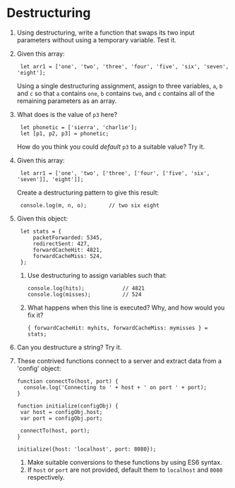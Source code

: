 # Destructuring


1. Using destructuring, write a function that swaps
  its two input parameters without using a temporary
  variable. Test it.

2. Given this array:

        let arr1 = ['one', 'two', 'three', 'four', 'five', 'six', 'seven', 'eight'];

   Using a single destructuring assignment, assign to three variables, `a`, `b` and `c` so that `a` contains `one`, `b` contains `two`, and `c` contains all of the remaining parameters as an array.

3. What does is the value of `p3` here?

        let phonetic = ['sierra', 'charlie'];
        let [p1, p2, p3] = phonetic;

   How do you think you could _default_ `p3` to a suitable value?
   Try it.

4. Given this array:

        let arr1 = ['one', 'two', ['three', ['four', ['five', 'six', 'seven']], 'eight']];

   Create a destructuring pattern to give this result:

        console.log(m, n, o);       // two six eight

5. Given this object:

        let stats = {
        	packetForwarded: 5345,
        	redirectSent: 427,
        	forwardCacheHit: 4821,
        	forwardCacheMiss: 524,
        };

   1. Use destructuring to assign variables such that:

          console.log(hits);            // 4821
          console.log(misses);          // 524

    2. What happens when this line is executed? Why, and how would you fix it?

           { forwardCacheHit: myhits, forwardCacheMiss: mymisses } = stats;

6. Can you destructure a string? Try it.

7. These contrived functions connect to a server and extract
   data from a 'config' object:

       function connectTo(host, port) {
         console.log('Connecting to ' + host + ' on port ' + port);
       }

       function initialize(configObj) {
        var host = configObj.host;
        var port = configObj.port;

        connectTo(host, port);
       }

       initialize({host: 'localhost', port: 8080});


      1. Make suitable conversions to these functions by using ES6 syntax.
      2. If `host` or `port` are not provided, default
         them to `localhost` and `8080` respectively.
